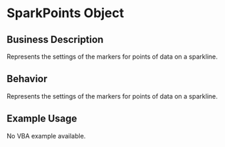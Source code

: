 # SparkPoints Object

## Business Description
Represents the settings of the markers for points of data on a sparkline.

## Behavior
Represents the settings of the markers for points of data on a sparkline.

## Example Usage
No VBA example available.